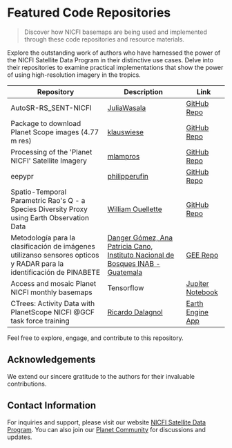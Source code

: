 # Featured Code Repositories
> Discover how NICFI basemaps are being used and implemented through these code repositories and resource materials.

Explore the outstanding work of authors who have harnessed the power of the NICFI Satellite Data Program in their distinctive use cases. Delve into their repositories to examine practical implementations that show the power of using high-resolution imagery in the tropics.

| Repository            | Description                    | Link                                       |
|-----------------------|--------------------------------|--------------------------------------------|
| AutoSR-RS_SENT-NICFI    | [JuliaWasala](https://github.com/JuliaWasala) | [GitHub Repo](https://github.com/JuliaWasala/autoSR-RS_SENT-NICFI) |
| Package to download Planet Scope images (4.77 m res)        | [klauswiese](https://github.com/klauswiese)  | [GitHub Repo](https://github.com/klauswiese/Planet) |
| Processing of the 'Planet NICFI' Satellite Imagery              | [mlampros](https://github.com/mlampros)  | [GitHub Repo](https://github.com/mlampros/PlanetNICFI/) |
| eepypr              | [philipperufin](https://github.com/philipperufin)  | [GitHub Repo](https://github.com/philipperufin/eepypr) |
| Spatio-Temporal Parametric Rao's Q - a Species Diversity Proxy using Earth Observation Data              | [William Ouellette](https://github.com/wouellette)  | [GitHub Repo](https://github.com/wouellette/ee-diversity) |
| Metodología para la clasificación de imágenes utilizanso sensores opticos y RADAR para la identificación de PINABETE              | [Danger Gómez, Ana Patricia Cano, Instituto Nacional de Bosques INAB - Guatemala](https://www.inab.gob.gt/index.php/contacto)  | [GEE Repo](https://code.earthengine.google.com/0f31dc57282460b3713b0e9f8e91f825?accept_repo=users%2Femaprlab%2Fpublic) |
| Access and mosaic Planet NICFI monthly basemaps              | Tensorflow | [Jupiter Notebook](http://devseed.com/tensorflow-eo-training/docs/Lesson2a_get_planet_NICFI.html) |
| CTrees: Activity Data with PlanetScope NICFI @GCF task force training              | [Ricardo Dalagnol](rdalagnol@ctrees.org)  | [Earth Engine App](https://silvardd.users.earthengine.app/view/forest-degradation) |


Feel free to explore, engage, and contribute to this repository.

## Acknowledgements
We extend our sincere gratitude to the authors for their invaluable contributions. 

## Contact Information
For inquiries and support, please visit our website [NICFI Satellite Data Program](https://university.planet.com/page/nicfi). You can also join our [Planet Community](https://community.planet.com/nicfi-satellite-data-program-38) for discussions and updates.
